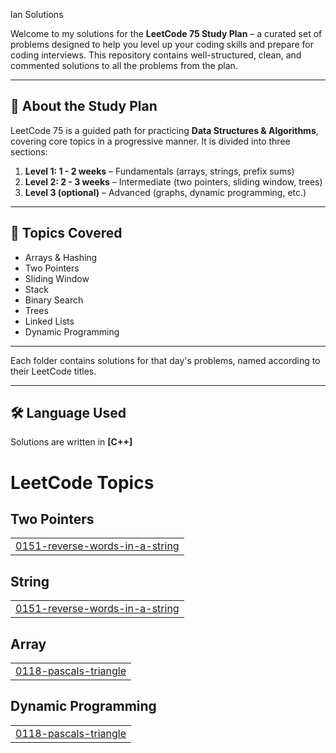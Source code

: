 lan Solutions

Welcome to my solutions for the **LeetCode 75 Study Plan** – a curated set of problems designed to help you level up your coding skills and prepare for coding interviews. This repository contains well-structured, clean, and commented solutions to all the problems from the plan.

---

## 📌 About the Study Plan

LeetCode 75 is a guided path for practicing **Data Structures & Algorithms**, covering core topics in a progressive manner. It is divided into three sections:

1. **Level 1: 1 - 2 weeks** – Fundamentals (arrays, strings, prefix sums)
2. **Level 2: 2 - 3 weeks** – Intermediate (two pointers, sliding window, trees)
3. **Level 3 (optional)** – Advanced (graphs, dynamic programming, etc.)

---

## 🧩 Topics Covered

- Arrays & Hashing
- Two Pointers
- Sliding Window
- Stack
- Binary Search
- Trees
- Linked Lists
- Dynamic Programming

---

Each folder contains solutions for that day's problems, named according to their LeetCode titles.

---

## 🛠️ Language Used

Solutions are written in **[C++]**  

<!---LeetCode Topics Start-->
# LeetCode Topics
## Two Pointers
|  |
| ------- |
| [0151-reverse-words-in-a-string](https://github.com/Priyankapatel21/Leetcode-75/tree/master/0151-reverse-words-in-a-string) |
## String
|  |
| ------- |
| [0151-reverse-words-in-a-string](https://github.com/Priyankapatel21/Leetcode-75/tree/master/0151-reverse-words-in-a-string) |
## Array
|  |
| ------- |
| [0118-pascals-triangle](https://github.com/Priyankapatel21/Leetcode-75/tree/master/0118-pascals-triangle) |
## Dynamic Programming
|  |
| ------- |
| [0118-pascals-triangle](https://github.com/Priyankapatel21/Leetcode-75/tree/master/0118-pascals-triangle) |
<!---LeetCode Topics End-->